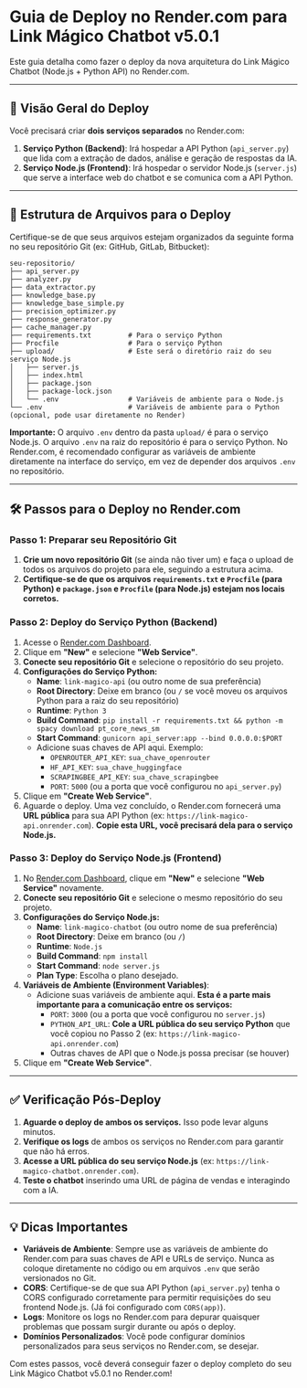 # Guia de Deploy no Render.com para Link Mágico Chatbot v5.0.1

Este guia detalha como fazer o deploy da nova arquitetura do Link Mágico Chatbot (Node.js + Python API) no Render.com.

---

## 🚀 **Visão Geral do Deploy**

Você precisará criar **dois serviços separados** no Render.com:

1.  **Serviço Python (Backend)**: Irá hospedar a API Python (`api_server.py`) que lida com a extração de dados, análise e geração de respostas da IA.
2.  **Serviço Node.js (Frontend)**: Irá hospedar o servidor Node.js (`server.js`) que serve a interface web do chatbot e se comunica com a API Python.

---

## 📁 **Estrutura de Arquivos para o Deploy**

Certifique-se de que seus arquivos estejam organizados da seguinte forma no seu repositório Git (ex: GitHub, GitLab, Bitbucket):

```
seu-repositorio/
├── api_server.py
├── analyzer.py
├── data_extractor.py
├── knowledge_base.py
├── knowledge_base_simple.py
├── precision_optimizer.py
├── response_generator.py
├── cache_manager.py
├── requirements.txt         # Para o serviço Python
├── Procfile                 # Para o serviço Python
├── upload/                  # Este será o diretório raiz do seu serviço Node.js
│   ├── server.js
│   ├── index.html
│   ├── package.json
│   ├── package-lock.json
│   └── .env                 # Variáveis de ambiente para o Node.js
└── .env                     # Variáveis de ambiente para o Python (opcional, pode usar diretamente no Render)
```

**Importante:** O arquivo `.env` dentro da pasta `upload/` é para o serviço Node.js. O arquivo `.env` na raiz do repositório é para o serviço Python. No Render.com, é recomendado configurar as variáveis de ambiente diretamente na interface do serviço, em vez de depender dos arquivos `.env` no repositório.

---

## 🛠️ **Passos para o Deploy no Render.com**

### **Passo 1: Preparar seu Repositório Git**

1.  **Crie um novo repositório Git** (se ainda não tiver um) e faça o upload de todos os arquivos do projeto para ele, seguindo a estrutura acima.
2.  **Certifique-se de que os arquivos `requirements.txt` e `Procfile` (para Python) e `package.json` e `Procfile` (para Node.js) estejam nos locais corretos.**

### **Passo 2: Deploy do Serviço Python (Backend)**

1.  Acesse o [Render.com Dashboard](https://dashboard.render.com/).
2.  Clique em **"New"** e selecione **"Web Service"**.
3.  **Conecte seu repositório Git** e selecione o repositório do seu projeto.
4.  **Configurações do Serviço Python:**
    *   **Name**: `link-magico-api` (ou outro nome de sua preferência)
    *   **Root Directory**: Deixe em branco (ou `/` se você moveu os arquivos Python para a raiz do seu repositório)
    *   **Runtime**: `Python 3`
    *   **Build Command**: `pip install -r requirements.txt && python -m spacy download pt_core_news_sm`
    *   **Start Command**: `gunicorn api_server:app --bind 0.0.0.0:$PORT`
    *   Adicione suas chaves de API aqui. Exemplo:
        *   `OPENROUTER_API_KEY`: `sua_chave_openrouter`
        *   `HF_API_KEY`: `sua_chave_huggingface`
        *   `SCRAPINGBEE_API_KEY`: `sua_chave_scrapingbee`
        *   `PORT`: `5000` (ou a porta que você configurou no `api_server.py`)
6.  Clique em **"Create Web Service"**.
7.  Aguarde o deploy. Uma vez concluído, o Render.com fornecerá uma **URL pública** para sua API Python (ex: `https://link-magico-api.onrender.com`). **Copie esta URL, você precisará dela para o serviço Node.js.**

### **Passo 3: Deploy do Serviço Node.js (Frontend)**

1.  No [Render.com Dashboard](https://dashboard.render.com/), clique em **"New"** e selecione **"Web Service"** novamente.
2.  **Conecte seu repositório Git** e selecione o mesmo repositório do seu projeto.
3.  **Configurações do Serviço Node.js:**
    *   **Name**: `link-magico-chatbot` (ou outro nome de sua preferência)
    *   **Root Directory**: Deixe em branco (ou `/`)
    *   **Runtime**: `Node.js`
    *   **Build Command**: `npm install`
    *   **Start Command**: `node server.js`
    *   **Plan Type**: Escolha o plano desejado.
4.  **Variáveis de Ambiente (Environment Variables)**:
    *   Adicione suas variáveis de ambiente aqui. **Esta é a parte mais importante para a comunicação entre os serviços:**
        *   `PORT`: `3000` (ou a porta que você configurou no `server.js`)
        *   `PYTHON_API_URL`: **Cole a URL pública do seu serviço Python** que você copiou no Passo 2 (ex: `https://link-magico-api.onrender.com`)
        *   Outras chaves de API que o Node.js possa precisar (se houver)
5.  Clique em **"Create Web Service"**.

---

## ✅ **Verificação Pós-Deploy**

1.  **Aguarde o deploy de ambos os serviços.** Isso pode levar alguns minutos.
2.  **Verifique os logs** de ambos os serviços no Render.com para garantir que não há erros.
3.  **Acesse a URL pública do seu serviço Node.js** (ex: `https://link-magico-chatbot.onrender.com`).
4.  **Teste o chatbot** inserindo uma URL de página de vendas e interagindo com a IA.

---

## 💡 **Dicas Importantes**

*   **Variáveis de Ambiente**: Sempre use as variáveis de ambiente do Render.com para suas chaves de API e URLs de serviço. Nunca as coloque diretamente no código ou em arquivos `.env` que serão versionados no Git.
*   **CORS**: Certifique-se de que sua API Python (`api_server.py`) tenha o CORS configurado corretamente para permitir requisições do seu frontend Node.js. (Já foi configurado com `CORS(app)`).
*   **Logs**: Monitore os logs no Render.com para depurar quaisquer problemas que possam surgir durante ou após o deploy.
*   **Domínios Personalizados**: Você pode configurar domínios personalizados para seus serviços no Render.com, se desejar.

Com estes passos, você deverá conseguir fazer o deploy completo do seu Link Mágico Chatbot v5.0.1 no Render.com!

